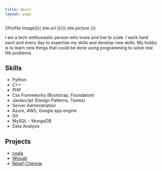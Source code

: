 ```yaml
---
title: About
layout: page
---
```

![Profile Image]({{ site.url }}/{{ site.picture }})

<p>I am a tech-enthusiastic person who loves and live to code. I work hard each and every day to expertise my skills and develop new skills. My hobby is to learn new things that could be done using programming to solve real life problems.</p>

<h2>Skills</h2>

<ul class="skill-list">
	<li>Python</li>
	<li>C++</li>
	<li>PHP</li>
	<li>Css Frameworks (Bootstrap, Foundation)</li>
	<li>Javascript (Design Patterns, Testes)</li>
	<li>Server Administration</li>
	<li>Azure, AWS, Google app engine</li>
	<li>Git</li>
	<li>MySQL - MongoDB</li>
	<li>Data Analysis</li>
</ul>

<h2>Projects</h2>

<ul>
	<li><a href="https://github.com/coala/coala">coala</a></li>
	<li><a href="https://www.winuall.com/">Winuall</a></li>
	<li><a href="https://github.com/ashwini0529/pray-for-chennai">Relief-Chennai</a></li>
</ul>
